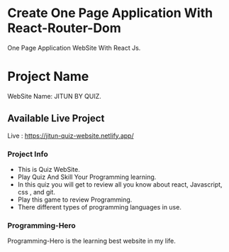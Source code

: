 # Create One Page Application With React-Router-Dom

One Page Application WebSite With React Js.

# Project Name

WebSite Name: JITUN BY QUIZ.

## Available Live Project

Live : https://jitun-quiz-website.netlify.app/

### Project Info

- This is Quiz WebSite.
- Play Quiz And Skill Your Programming learning.
- In this quiz you will get to review all you know about react, Javascript, css , and git.
- Play this game to review Programming.
- There different types of programming languages in use.

### Programming-Hero

Programming-Hero is the learning best website in my life.
